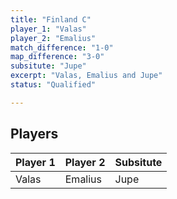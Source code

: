 ```yaml
---
title: "Finland C"
player_1: "Valas"
player_2: "Emalius"
match_difference: "1-0"
map_difference: "3-0"
subsitute: "Jupe"
excerpt: "Valas, Emalius and Jupe"
status: "Qualified"

---
```

## Players

| Player 1 | Player 2 | Subsitute |
| -- | -- | -- |
| Valas | Emalius | Jupe |
